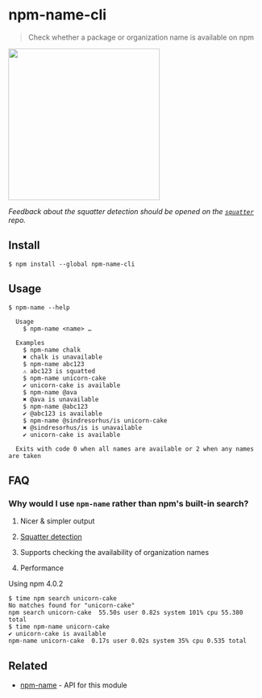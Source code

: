 # npm-name-cli

> Check whether a package or organization name is available on npm

<img src="screenshot.gif" width="300">

*Feedback about the squatter detection should be opened on the [`squatter`](https://github.com/sholladay/squatter) repo.*

## Install

```
$ npm install --global npm-name-cli
```

## Usage

```
$ npm-name --help

  Usage
    $ npm-name <name> …

  Examples
    $ npm-name chalk
    ✖ chalk is unavailable
    $ npm-name abc123
    ⚠ abc123 is squatted
    $ npm-name unicorn-cake
    ✔ unicorn-cake is available
    $ npm-name @ava
    ✖ @ava is unavailable
    $ npm-name @abc123
    ✔ @abc123 is available
    $ npm-name @sindresorhus/is unicorn-cake
    ✖ @sindresorhus/is is unavailable
    ✔ unicorn-cake is available

  Exits with code 0 when all names are available or 2 when any names are taken
```

## FAQ

### Why would I use `npm-name` rather than npm's built-in search?

1. Nicer & simpler output

2. [Squatter detection](https://github.com/sholladay/squatter)

3. Supports checking the availability of organization names

4. Performance

  Using npm 4.0.2

  ```
  $ time npm search unicorn-cake
  No matches found for "unicorn-cake"
  npm search unicorn-cake  55.50s user 0.82s system 101% cpu 55.380 total
  $ time npm-name unicorn-cake
  ✔ unicorn-cake is available
  npm-name unicorn-cake  0.17s user 0.02s system 35% cpu 0.535 total
  ```

## Related

- [npm-name](https://github.com/sindresorhus/npm-name) - API for this module
